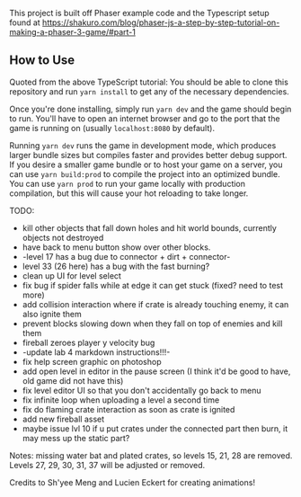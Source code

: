 This project is built off Phaser example code and the Typescript setup found at https://shakuro.com/blog/phaser-js-a-step-by-step-tutorial-on-making-a-phaser-3-game/#part-1

## How to Use

Quoted from the above TypeScript tutorial: You should be able to clone this repository and run `yarn install` to get any of the necessary dependencies.

Once you're done installing, simply run `yarn dev` and the game should begin to run. You'll have to open an internet browser and go to the port that the game is running on (usually `localhost:8080` by default).

Running `yarn dev` runs the game in development mode, which produces larger bundle sizes but compiles faster and provides better debug support. If you desire a smaller game bundle or to host your game on a server, you can use `yarn build:prod` to compile the project into an optimized bundle. You can use `yarn prod` to run your game locally with production compilation, but this will cause your hot reloading to take longer.

TODO:

- kill other objects that fall down holes and hit world bounds, currently objects not destroyed
- have back to menu button show over other blocks.
- -level 17 has a bug due to connector + dirt + connector-
- level 33 (26 here) has a bug with the fast burning?
- clean up UI for level select
- fix bug if spider falls while at edge it can get stuck (fixed? need to test more)
- add collision interaction where if crate is already touching enemy, it can also ignite them
- prevent blocks slowing down when they fall on top of enemies and kill them
- fireball zeroes player y velocity bug
- -update lab 4 markdown instructions!!!-
- fix help screen graphic on photoshop
- add open level in editor in the pause screen (I think it'd be good to have, old game did not have this)
- fix level editor UI so that you don't accidentally go back to menu
- fix infinite loop when uploading a level a second time
- fix do flaming crate interaction as soon as crate is ignited
- add new fireball asset
- maybe issue lvl 10 if u put crates under the connected part then burn, it may mess up the static part?

Notes: missing water bat and plated crates, so levels 15, 21, 28 are removed. Levels 27, 29, 30, 31, 37 will be adjusted or removed.

Credits to Sh'yee Meng and Lucien Eckert for creating animations!
